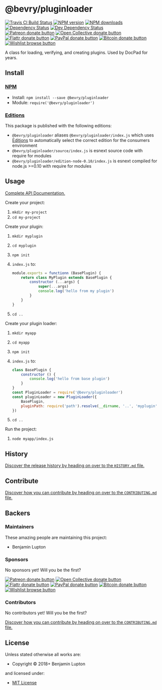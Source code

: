 <!-- TITLE/ -->

<h1>@bevry/pluginloader</h1>

<!-- /TITLE -->


<!-- BADGES/ -->

<span class="badge-travisci"><a href="http://travis-ci.org/bevry/pluginloader" title="Check this project's build status on TravisCI"><img src="https://img.shields.io/travis/bevry/pluginloader/master.svg" alt="Travis CI Build Status" /></a></span>
<span class="badge-npmversion"><a href="https://npmjs.org/package/@bevry/pluginloader" title="View this project on NPM"><img src="https://img.shields.io/npm/v/@bevry/pluginloader.svg" alt="NPM version" /></a></span>
<span class="badge-npmdownloads"><a href="https://npmjs.org/package/@bevry/pluginloader" title="View this project on NPM"><img src="https://img.shields.io/npm/dm/@bevry/pluginloader.svg" alt="NPM downloads" /></a></span>
<span class="badge-daviddm"><a href="https://david-dm.org/bevry/pluginloader" title="View the status of this project's dependencies on DavidDM"><img src="https://img.shields.io/david/bevry/pluginloader.svg" alt="Dependency Status" /></a></span>
<span class="badge-daviddmdev"><a href="https://david-dm.org/bevry/pluginloader#info=devDependencies" title="View the status of this project's development dependencies on DavidDM"><img src="https://img.shields.io/david/dev/bevry/pluginloader.svg" alt="Dev Dependency Status" /></a></span>
<br class="badge-separator" />
<span class="badge-patreon"><a href="https://patreon.com/bevry" title="Donate to this project using Patreon"><img src="https://img.shields.io/badge/patreon-donate-yellow.svg" alt="Patreon donate button" /></a></span>
<span class="badge-opencollective"><a href="https://opencollective.com/bevry" title="Donate to this project using Open Collective"><img src="https://img.shields.io/badge/open%20collective-donate-yellow.svg" alt="Open Collective donate button" /></a></span>
<span class="badge-flattr"><a href="https://flattr.com/profile/balupton" title="Donate to this project using Flattr"><img src="https://img.shields.io/badge/flattr-donate-yellow.svg" alt="Flattr donate button" /></a></span>
<span class="badge-paypal"><a href="https://bevry.me/paypal" title="Donate to this project using Paypal"><img src="https://img.shields.io/badge/paypal-donate-yellow.svg" alt="PayPal donate button" /></a></span>
<span class="badge-bitcoin"><a href="https://bevry.me/bitcoin" title="Donate once-off to this project using Bitcoin"><img src="https://img.shields.io/badge/bitcoin-donate-yellow.svg" alt="Bitcoin donate button" /></a></span>
<span class="badge-wishlist"><a href="https://bevry.me/wishlist" title="Buy an item on our wishlist for us"><img src="https://img.shields.io/badge/wishlist-donate-yellow.svg" alt="Wishlist browse button" /></a></span>

<!-- /BADGES -->


<!-- DESCRIPTION/ -->

A class for loading, verifying, and creating plugins. Used by DocPad for years.

<!-- /DESCRIPTION -->


<!-- INSTALL/ -->

<h2>Install</h2>

<a href="https://npmjs.com" title="npm is a package manager for javascript"><h3>NPM</h3></a><ul>
<li>Install: <code>npm install --save @bevry/pluginloader</code></li>
<li>Module: <code>require('@bevry/pluginloader')</code></li></ul>

<h3><a href="https://github.com/bevry/editions" title="Editions are the best way to produce and consume packages you care about.">Editions</a></h3>

<p>This package is published with the following editions:</p>

<ul><li><code>@bevry/pluginloader</code> aliases <code>@bevry/pluginloader/index.js</code> which uses <a href="https://github.com/bevry/editions" title="Editions are the best way to produce and consume packages you care about.">Editions</a> to automatically select the correct edition for the consumers environment</li>
<li><code>@bevry/pluginloader/source/index.js</code> is esnext source code with require for modules</li>
<li><code>@bevry/pluginloader/edition-node-0.10/index.js</code> is esnext compiled for node.js >=0.10 with require for modules</li></ul>

<!-- /INSTALL -->


## Usage

[Complete API Documentation.](http://master.pluginloader.bevry.surge.sh/docs/)

Create your project:

1. `mkdir my-project`
1. `cd my-project`

Create your plugin:

1. `mkdir myplugin`
1. `cd myplugin`
1. `npm init`
1. `index.js` to:

    ``` javascript
    module.exports = functionn (BasePlugin) {
        return class MyPlugin extends BasePlugin {
            constructor (...args) {
                super(...args)
                console.log('hello from my plugin')
            }
        }
    }
    ```

1. `cd ..`

Create your plugin loader:

1. `mkdir myapp`
1. `cd myapp`
1. `npm init`
1. `index.js` to:

    ``` javascript
    class BasePlugin {
        constructor () {
            console.log('hello from base plugin')
        }
    }
    const PluginLoader = require('@bevry/pluginloader')
    const pluginLoader = new PluginLoader({
        BasePlugin,
        pluginPath: require('path').resolve(__dirname, '..', 'myplugin')
    })
    ```

1. `cd ..`

Run the project:

1. `node myapp/index.js`


<!-- HISTORY/ -->

<h2>History</h2>

<a href="https://github.com/bevry/pluginloader/blob/master/HISTORY.md#files">Discover the release history by heading on over to the <code>HISTORY.md</code> file.</a>

<!-- /HISTORY -->


<!-- CONTRIBUTE/ -->

<h2>Contribute</h2>

<a href="https://github.com/bevry/pluginloader/blob/master/CONTRIBUTING.md#files">Discover how you can contribute by heading on over to the <code>CONTRIBUTING.md</code> file.</a>

<!-- /CONTRIBUTE -->


<!-- BACKERS/ -->

<h2>Backers</h2>

<h3>Maintainers</h3>

These amazing people are maintaining this project:

<ul><li>Benjamin Lupton</li></ul>

<h3>Sponsors</h3>

No sponsors yet! Will you be the first?

<span class="badge-patreon"><a href="https://patreon.com/bevry" title="Donate to this project using Patreon"><img src="https://img.shields.io/badge/patreon-donate-yellow.svg" alt="Patreon donate button" /></a></span>
<span class="badge-opencollective"><a href="https://opencollective.com/bevry" title="Donate to this project using Open Collective"><img src="https://img.shields.io/badge/open%20collective-donate-yellow.svg" alt="Open Collective donate button" /></a></span>
<span class="badge-flattr"><a href="https://flattr.com/profile/balupton" title="Donate to this project using Flattr"><img src="https://img.shields.io/badge/flattr-donate-yellow.svg" alt="Flattr donate button" /></a></span>
<span class="badge-paypal"><a href="https://bevry.me/paypal" title="Donate to this project using Paypal"><img src="https://img.shields.io/badge/paypal-donate-yellow.svg" alt="PayPal donate button" /></a></span>
<span class="badge-bitcoin"><a href="https://bevry.me/bitcoin" title="Donate once-off to this project using Bitcoin"><img src="https://img.shields.io/badge/bitcoin-donate-yellow.svg" alt="Bitcoin donate button" /></a></span>
<span class="badge-wishlist"><a href="https://bevry.me/wishlist" title="Buy an item on our wishlist for us"><img src="https://img.shields.io/badge/wishlist-donate-yellow.svg" alt="Wishlist browse button" /></a></span>

<h3>Contributors</h3>

No contributors yet! Will you be the first?

<a href="https://github.com/bevry/pluginloader/blob/master/CONTRIBUTING.md#files">Discover how you can contribute by heading on over to the <code>CONTRIBUTING.md</code> file.</a>

<!-- /BACKERS -->


<!-- LICENSE/ -->

<h2>License</h2>

Unless stated otherwise all works are:

<ul><li>Copyright &copy; 2018+ Benjamin Lupton</li></ul>

and licensed under:

<ul><li><a href="http://spdx.org/licenses/MIT.html">MIT License</a></li></ul>

<!-- /LICENSE -->
